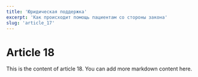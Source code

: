 ```yaml
---
title: 'Юридическая поддержка'
excerpt: 'Как происходит помощь пациентам со стороны закона'
slug: 'article_17'
---
```


# Article 18

This is the content of article 18. You can add more markdown content here.
